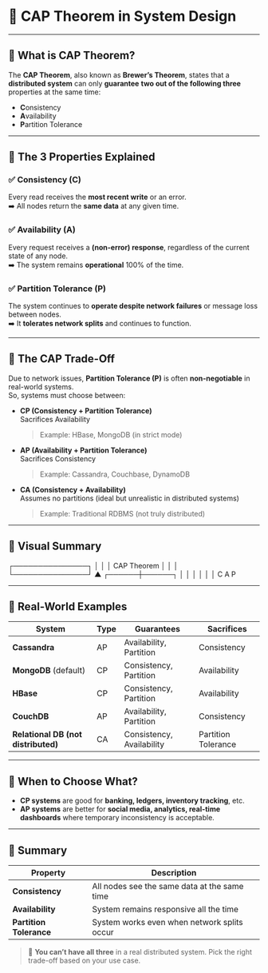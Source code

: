 
# 🧠 CAP Theorem in System Design

---

## 🔹 What is CAP Theorem?

The **CAP Theorem**, also known as **Brewer’s Theorem**, states that a **distributed system** can only **guarantee** **two out of the following three** properties at the same time:

- **C**onsistency
- **A**vailability
- **P**artition Tolerance

---

## 🔹 The 3 Properties Explained

### ✅ Consistency (C)
Every read receives the **most recent write** or an error.  
➡️ All nodes return the **same data** at any given time.

### ✅ Availability (A)
Every request receives a **(non-error) response**, regardless of the current state of any node.  
➡️ The system remains **operational** 100% of the time.

### ✅ Partition Tolerance (P)
The system continues to **operate despite network failures** or message loss between nodes.  
➡️ It **tolerates network splits** and continues to function.

---

## 🔹 The CAP Trade-Off

Due to network issues, **Partition Tolerance (P)** is often **non-negotiable** in real-world systems.  
So, systems must choose between:

- **CP (Consistency + Partition Tolerance)**  
  Sacrifices Availability  
  > Example: HBase, MongoDB (in strict mode)

- **AP (Availability + Partition Tolerance)**  
  Sacrifices Consistency  
  > Example: Cassandra, Couchbase, DynamoDB

- **CA (Consistency + Availability)**  
  Assumes no partitions (ideal but unrealistic in distributed systems)  
  > Example: Traditional RDBMS (not truly distributed)

---

## 🔹 Visual Summary

   ┌───────────────┐
   │               │
   │   CAP Theorem │
   │               │
   └───────────────┘
          ▲
   ┌──────┼──────┐
   │      │      │
   │      │      │
   C      A      P



---

## 🔹 Real-World Examples

| System         | Type | Guarantees         | Sacrifices    |
|----------------|------|--------------------|---------------|
| **Cassandra**  | AP   | Availability, Partition | Consistency |
| **MongoDB** (default) | CP | Consistency, Partition | Availability |
| **HBase**      | CP   | Consistency, Partition | Availability |
| **CouchDB**    | AP   | Availability, Partition | Consistency |
| **Relational DB (not distributed)** | CA | Consistency, Availability | Partition Tolerance |

---

## 🔹 When to Choose What?

- **CP systems** are good for **banking, ledgers, inventory tracking**, etc.
- **AP systems** are better for **social media, analytics, real-time dashboards** where temporary inconsistency is acceptable.

---

## 🔹 Summary

| Property            | Description                                  |
|---------------------|----------------------------------------------|
| **Consistency**     | All nodes see the same data at the same time |
| **Availability**    | System remains responsive all the time       |
| **Partition Tolerance** | System works even when network splits occur |

> 📌 **You can’t have all three** in a real distributed system. Pick the right trade-off based on your use case.

